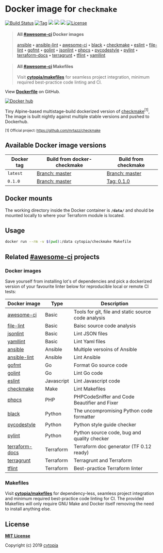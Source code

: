 # Docker image for `checkmake`

[![Build Status](https://travis-ci.com/cytopia/docker-checkmake.svg?branch=master)](https://travis-ci.com/cytopia/docker-checkmake)
[![Tag](https://img.shields.io/github/tag/cytopia/docker-checkmake.svg)](https://github.com/cytopia/docker-checkmake/releases)
[![](https://images.microbadger.com/badges/version/cytopia/checkmake:latest.svg)](https://microbadger.com/images/cytopia/checkmake:latest "checkmake")
[![](https://images.microbadger.com/badges/image/cytopia/checkmake:latest.svg)](https://microbadger.com/images/cytopia/checkmake:latest "checkmake")
[![](https://img.shields.io/badge/github-cytopia%2Fdocker--checkmake-red.svg)](https://github.com/cytopia/docker-checkmake "github.com/cytopia/docker-checkmake")
[![License](https://img.shields.io/badge/license-MIT-%233DA639.svg)](https://opensource.org/licenses/MIT)

> #### All [#awesome-ci](https://github.com/topics/awesome-ci) Docker images
>
> [ansible](https://github.com/cytopia/docker-ansible) **•**
> [ansible-lint](https://github.com/cytopia/docker-ansible-lint) **•**
> [awesome-ci](https://github.com/cytopia/awesome-ci) **•**
> [black](https://github.com/cytopia/docker-black) **•**
> [checkmake](https://github.com/cytopia/docker-checkmake) **•**
> [eslint](https://github.com/cytopia/docker-eslint) **•**
> [file-lint](https://github.com/cytopia/docker-file-lint) **•**
> [gofmt](https://github.com/cytopia/docker-gofmt) **•**
> [golint](https://github.com/cytopia/docker-golint) **•**
> [jsonlint](https://github.com/cytopia/docker-jsonlint) **•**
> [phpcs](https://github.com/cytopia/docker-phpcs) **•**
> [pycodestyle](https://github.com/cytopia/docker-pycodestyle) **•**
> [pylint](https://github.com/cytopia/docker-pylint) **•**
> [terraform-docs](https://github.com/cytopia/docker-terraform-docs) **•**
> [terragrunt](https://github.com/cytopia/docker-terragrunt) **•**
> [tflint](https://github.com/cytopia/docker-tflint) **•**
> [yamllint](https://github.com/cytopia/docker-yamllint)


> #### All [#awesome-ci](https://github.com/topics/awesome-ci) Makefiles
>
> Visit **[cytopia/makefiles](https://github.com/cytopia/makefiles)** for seamless project integration, minimum required best-practice code linting and CI.

View **[Dockerfile](https://github.com/cytopia/docker-checkmake/blob/master/Dockerfile)** on GitHub.

[![Docker hub](http://dockeri.co/image/cytopia/checkmake)](https://hub.docker.com/r/cytopia/checkmake)

Tiny Alpine-based multistage-build dockerized version of [checkmake](https://github.com/mrtazz/checkmake)<sup>[1]</sup>,
The image is built nightly against multiple stable versions and pushed to Dockerhub.

<sub>[1] Official project: https://github.com/mrtazz/checkmake</sub>


## Available Docker image versions


| Docker tag | Build from docker-checkmake | Build from checkmake |
|------------|----------------------------------|---------------------------|
| `latest`   | [Branch: master](https://github.com/cytopia/docker-checkmake) | [Branch: master](https://github.com/mrtazz/checkmake) |
| `0.1.0`    | [Branch: master](https://github.com/cytopia/docker-checkmake) | [Tag: 0.1.0](https://github.com/mrtazz/checkmake/tree/0.1.0) |


## Docker mounts

The working directory inside the Docker container is **`/data/`** and should be mounted locally to
where your Terraform module is located.


## Usage

```bash
docker run --rm -v $(pwd):/data cytopia/checkmake Makefile
```


## Related [#awesome-ci](https://github.com/topics/awesome-ci) projects

### Docker images

Save yourself from installing lot's of dependencies and pick a dockerized version of your favourite
linter below for reproducible local or remote CI tests:

| Docker image | Type | Description |
|--------------|------|-------------|
| [awesome-ci](https://github.com/cytopia/awesome-ci) | Basic | Tools for git, file and static source code analysis |
| [file-lint](https://github.com/cytopia/docker-file-lint) | Basic | Baisc source code analysis |
| [jsonlint](https://github.com/cytopia/docker-jsonlint) | Basic | Lint JSON files |
| [yamllint](https://github.com/cytopia/docker-yamllint) | Basic | Lint Yaml files |
| [ansible](https://github.com/cytopia/docker-ansible) | Ansible | Multiple versoins of Ansible |
| [ansible-lint](https://github.com/cytopia/docker-ansible-lint) | Ansible | Lint  Ansible |
| [gofmt](https://github.com/cytopia/docker-gofmt) | Go | Format Go source code |
| [golint](https://github.com/cytopia/docker-golint) | Go | Lint Go code |
| [eslint](https://github.com/cytopia/docker-eslint) | Javascript | Lint Javascript code |
| [checkmake](https://github.com/cytopia/docker-checkmake) | Make | Lint Makefiles |
| [phpcs](https://github.com/cytopia/docker-phpcs) | PHP | PHPCodeSniffer and Code Beautifier and Fixer |
| [black](https://github.com/cytopia/docker-black) | Python | The uncompromising Python code formatter |
| [pycodestyle](https://github.com/cytopia/docker-pycodestyle) | Python | Python style guide checker |
| [pylint](https://github.com/cytopia/docker-pylint) | Python | Python source code, bug and quality checker |
| [terraform-docs](https://github.com/cytopia/docker-terraform-docs) | Terraform | Terraform doc generator (TF 0.12 ready) |
| [terragrunt](https://github.com/cytopia/docker-terragrunt) | Terraform | Terragrunt and Terraform |
| [tflint](https://github.com/cytopia/docker-tflint) | Terraform | Best-practice Terraform linter |


### Makefiles

Visit **[cytopia/makefiles](https://github.com/cytopia/makefiles)** for dependency-less, seamless project integration and minimum required best-practice code linting for CI.
The provided Makefiles will only require GNU Make and Docker itself removing the need to install anything else.


## License

**[MIT License](LICENSE)**

Copyright (c) 2019 [cytopia](https://github.com/cytopia)
